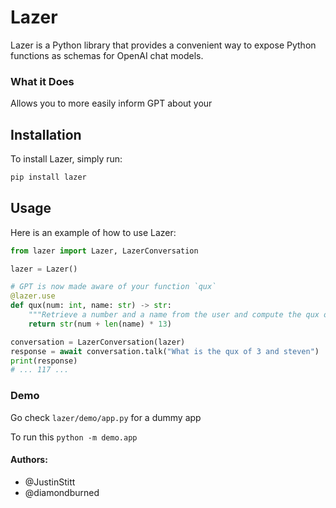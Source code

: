 # Lazer

Lazer is a Python library that provides a convenient way to expose Python functions as schemas for OpenAI chat models.

### What it Does

Allows you to more easily inform GPT about your

## Installation

To install Lazer, simply run:

```bash
pip install lazer
```

## Usage

Here is an example of how to use Lazer:

```python
from lazer import Lazer, LazerConversation

lazer = Lazer()

# GPT is now made aware of your function `qux`
@lazer.use
def qux(num: int, name: str) -> str:
    """Retrieve a number and a name from the user and compute the qux of it"""
    return str(num + len(name) * 13)

conversation = LazerConversation(lazer)
response = await conversation.talk("What is the qux of 3 and steven")
print(response)
# ... 117 ...
```

### Demo

Go check `lazer/demo/app.py` for a dummy app

To run this `python -m demo.app`


#### Authors:

* @JustinStitt
* @diamondburned
